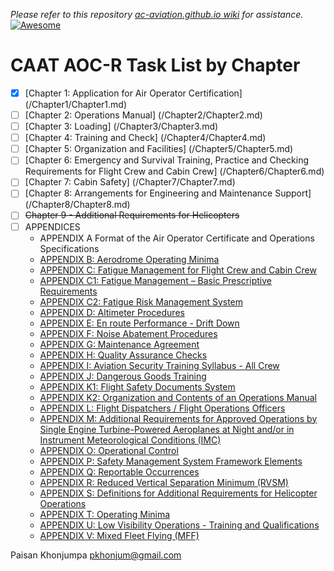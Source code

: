 *Please refer to this repository [ac-aviation.github.io wiki](https://github.com/ACAviation/ac-aviation.github.io/wiki) for assistance.*  [![Awesome](https://cdn.rawgit.com/sindresorhus/awesome/d7305f38d29fed78fa85652e3a63e154dd8e8829/media/badge.svg)](https://github.com/sindresorhus/awesome)

# CAAT AOC-R Task List by Chapter
- [x] [Chapter 1: Application for Air Operator Certification] (/Chapter1/Chapter1.md)
- [ ] [Chapter 2: Operations Manual] (/Chapter2/Chapter2.md)
- [ ] [Chapter 3: Loading] (/Chapter3/Chapter3.md)
- [ ] [Chapter 4: Training and Check] (/Chapter4/Chapter4.md)
- [ ] [Chapter 5: Organization and Facilities] (/Chapter5/Chapter5.md)
- [ ] [Chapter 6: Emergency and Survival Training, Practice and Checking
Requirements for Flight Crew and Cabin Crew] (/Chapter6/Chapter6.md)
- [ ] [Chapter 7: Cabin Safety] (/Chapter7/Chapter7.md)
- [ ] [Chapter 8: Arrangements for Engineering and Maintenance Support] (/Chapter8/Chapter8.md)
- [ ] ~~Chapter 9 - Additional Requirements for Helicopters~~
- [ ] APPENDICES
    - APPENDIX A
        Format of the Air Operator Certificate and Operations Specifications
    - [APPENDIX B: Aerodrome Operating Minima](/Appendices/AppendixB/AppendixB.md)
    - [APPENDIX C: Fatigue Management for Flight Crew and Cabin Crew](/Appendices/AppendixC/AppendixC.md)
    - [APPENDIX C1: Fatigue Management – Basic Prescriptive Requirements](/Appendices/AppendixC1/AppendixC1.md)
    - [APPENDIX C2: Fatigue Risk Management System](/Appendices/AppendixC2/AppendixC2.md)
    - [APPENDIX D: Altimeter Procedures](/Appendices/AppendixD/AppendixD.md)
    - [APPENDIX E: En route Performance - Drift Down](/Appendices/AppendixE/AppendixE.md)
    - [APPENDIX F: Noise Abatement Procedures](/Appendices/AppendixF/AppendixF.md)
    - [APPENDIX G: Maintenance Agreement](/Appendices/AppendixG/AppendixG.md)
    - [APPENDIX H: Quality Assurance Checks](/Appendices/AppendixH/AppendixH.md)
    - [APPENDIX I: Aviation Security Training Syllabus - All Crew](/Appendices/AppendixI/AppendixI.md)
    - [APPENDIX J: Dangerous Goods Training](/Appendices/AppendixJ/AppendixJ.md)
    - [APPENDIX K1: Flight Safety Documents System](/Appendices/AppendixK1/AppendixK1.md)
    - [APPENDIX K2: Organization and Contents of an Operations Manual](/Appendices/AppendixK2/AppendixK2.md)
    - [APPENDIX L: Flight Dispatchers / Flight Operations Officers](/Appendices/AppendixL/AppendixL.md)
    - [APPENDIX M: Additional Requirements for Approved Operations by Single Engine Turbine-Powered Aeroplanes at Night and/or in Instrument Meteorological Conditions (IMC)](/Appendices/AppendixM/AppendixM.md)
    - [APPENDIX O: Operational Control](/Appendices/AppendixO/AppendixO.md)
    - [APPENDIX P: Safety Management System Framework Elements](/Appendices/AppendixP/AppendixP.md)
    - [APPENDIX Q: Reportable Occurrences](/Appendices/AppendixQ/AppendixQ.md)
    - [APPENDIX R: Reduced Vertical Separation Minimum (RVSM)](/Appendices/AppendixR/AppendixR.md)
    - [APPENDIX S: Definitions for Additional Requirements for Helicopter Operations](/Appendices/AppendixS/AppendixS.md)
    - [APPENDIX T: Operating Minima](/Appendices/AppendixT/AppendixT.md)
    - [APPENDIX U: Low Visibility Operations - Training and Qualifications](/Appendices/AppendixU/AppendixU.md)
    - [APPENDIX V: Mixed Fleet Flying (MFF)](/Appendices/AppendixV/AppendixV.md)

Paisan Khonjumpa <pkhonjum@gmail.com>
